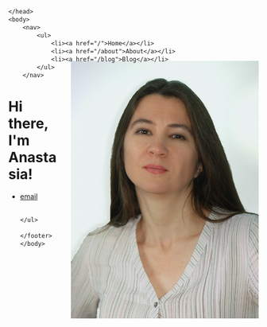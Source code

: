 
<html>
	<head>
		<title>Easy Breezy English</title>
	
  <style>
    .my-image {
      float: right;
      margin-left: 20px;
      margin-top: -50px;
    }
  </style>
	</head>
	<body>
		<nav>
    		<ul>
        		<li><a href="/">Home</a></li>
	        	<li><a href="/about">About</a></li>
        		<li><a href="/blog">Blog</a></li>
    		</ul>
		</nav>
  <img src="pics/photo.jpg" class="my-image">
		<div class="container">
    		<div class="blurb">
        		<h1>Hi there, I'm Anastasia!</h1>
    		</div><!-- /.blurb -->
		</div><!-- /.container -->
		<footer>
    		<ul>
        		<li><a href="mailto:easy2breezy@yandex.ru">email</a></li>
        	
			</ul>
		</footer>
	</body>
</html>
